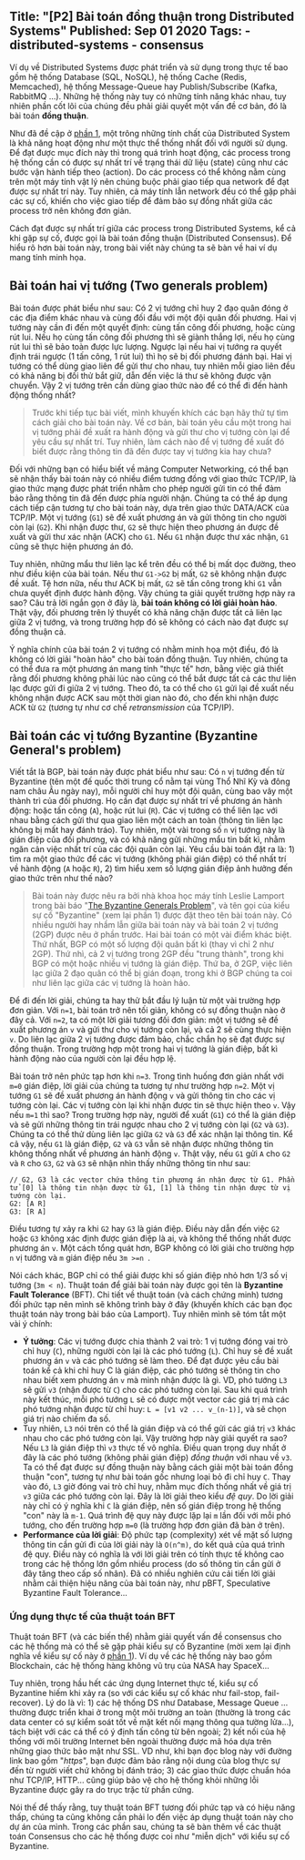 Title: "[P2] Bài toán đồng thuận trong Distributed Systems"
Published: Sep 01 2020
Tags: 
    - distributed-systems
    - consensus
---
Ví dụ về Distributed Systems được phát triển và sử dụng trong thực tế bao gồm hệ thống Database (SQL, NoSQL), hệ thống Cache (Redis, Memcached), hệ thống Message-Queue hay Publish/Subscribe (Kafka, RabbitMQ ...). Những hệ thống này tuy có những tính năng khác nhau, tuy nhiên phần cốt lõi của chúng đều phải giải quyết một vấn đề cơ bản, đó là bài toán **đồng thuận**.

Như đã đề cập ở [phần 1](/posts/distributed-system-overview), một trông những tính chất của Distributed System là khả năng hoạt động như một thực thể thống nhất đối với người sử dụng. Để đạt được mục đích này thì trong quá trình hoạt động, các process trong hệ thống cần có được sự nhất trí về trạng thái dữ liệu (state) cũng như các bước vận hành tiếp theo (action). Do các process có thể không nằm cùng trên một máy tính vật lý nên chúng buộc phải giao tiếp qua network để đạt được sự nhất trí này. Tuy nhiên, cả máy tính lẫn network đều có thể gặp phải các sự cố, khiến cho việc giao tiếp để đảm bảo sự đồng nhất giữa các process trở nên không đơn giản.

Cách đạt được sự nhất trí giữa các process trong Distributed Systems, kể cả khi gặp sự cố, được gọi là bài toán đồng thuận (Distributed Consensus). Để hiểu rõ hơn bài toán này, trong bài viết này chúng ta sẽ bàn về hai ví dụ mang tính minh họa.

## Bài toán hai vị tướng (Two generals problem)

Bài toán được phát biểu như sau: Có 2 vị tướng chỉ huy 2 đạo quân đóng ở các địa điểm khác nhau và cùng đối đầu với một đội quân đối phương. Hai vị tướng này cần đi đến một quyết định: cùng tấn công đối phương, hoặc cùng rút lui. Nếu họ cùng tấn công đối phương thì sẽ giành thắng lợi, nếu họ cùng rút lui thì sẽ bảo toàn được lực lượng. Ngược lại nếu hai vị tướng ra quyết định trái ngược (1 tấn công, 1 rút lui) thì họ sẽ bị đối phương đánh bại. Hai vị tướng có thể dùng giao liên để gửi thư cho nhau, tuy nhiên mỗi giao liên đều có khả năng bị đối thử bắt giữ, dẫn đến việc lá thư sẽ không được vận chuyển. Vậy 2 vị tướng trên cần dùng giao thức nào để có thể đi đến hành động thống nhất?

> Trước khi tiếp tục bài viết, mình khuyến khích các bạn hãy thử tự tìm cách giải cho bài toán này. Về cơ bản, bài toán yêu cầu một trong hai vị tướng phải đề xuất ra hành động và gửi thư cho vị tướng còn lại để yêu cầu sự nhất trí. Tuy nhiên, làm cách nào để vị tướng đề xuất đó biết được rằng thông tin đã đến được tay vị tướng kia hay chưa? 

Đối với những bạn có hiểu biết về mảng Computer Networking, có thể bạn sẽ nhận thấy bài toán này có nhiều điểm tương đồng với giao thức TCP/IP, là giao thức mạng được phát triển nhằm cho phép người gửi tin có thể đảm bảo rằng thông tin đã đến được phía người nhận. Chúng ta có thể áp dụng cách tiếp cận tương tự cho bài toán này, dựa trên giao thức DATA/ACK của TCP/IP. Một vị tướng (`G1`) sẽ đề xuất phương án và gửi thông tin cho người còn lại (`G2`). Khi nhận được thư, `G2` sẽ thực hiện theo phương án được đề xuất và gửi thư xác nhận (ACK) cho `G1`. Nếu `G1` nhận được thư xác nhận, `G1` cũng sẽ thực hiện phương án đó. 

Tuy nhiên, những mẩu thư liên lạc kể trên đều có thể bị mất dọc đường, theo như điều kiện của bài toán. Nếu thư `G1->G2` bị mất, `G2` sẽ không nhận được đề xuất. Tệ hơn nữa, nếu thư ACK bị mất, `G2` sẽ tấn công trong khi `G1` vẫn chưa quyết định được hành động. Vậy chúng ta giải quyết trường hợp này ra sao? Câu trả lời ngắn gọn ở đây là, **bài toán không có lời giải hoàn hảo**. Thật vậy, đối phương trên lý thuyết có khả năng chặn được tất cả liên lạc giữa 2 vị tướng, và trong trường hợp đó sẽ không có cách nào đạt được sự đồng thuận cả. 

Ý nghĩa chính của bài toán 2 vị tướng có nhằm minh họa một điều, đó là không có lời giải "hoàn hảo" cho bài toán đồng thuận. Tuy nhiên, chúng ta có thể đưa ra một phương án mang tính "thực tế" hơn, bằng việc giả thiết rằng đối phương không phải lúc nào cũng có thể bắt được tất cả các thư liên lạc được gửi đi giữa 2 vị tướng. Theo đó, ta có thể cho `G1` gửi lại đề xuất nếu không nhận được ACK sau một thời gian nào đó, cho đến khi nhận được ACK từ `G2` (tương tự như cơ chế *retransmission* của TCP/IP).

## Bài toán các vị tướng Byzantine (Byzantine General's problem)
Viết tắt là BGP, bài toán này được phát biểu như sau: Có `n` vị tướng đến từ Byzantine (tên một đế quốc thời trung cổ nằm tại vùng Thổ Nhĩ Kỳ và đông nam châu Âu ngày nay), mỗi người chỉ huy một đội quân, cùng bao vây một thành trì của đối phương. Họ cần đạt được sự nhất trí về phương án hành động: hoặc tấn công (`A`), hoặc rút lui (`R`). Các vị tướng có thể liên lạc với nhau bằng cách gửi thư qua giao liên một cách an toàn (thông tin liên lạc không bị mất hay đánh tráo). Tuy nhiên, một vài trong số `n` vị tướng này là gián điệp của đối phương, và có khả năng gửi những mẩu tin bất kì, nhằm ngăn cản việc nhất trí của các đội quân còn lại. Yêu cầu bài toán đặt ra là: 1) tìm ra một giao thức để các vị tướng (không phải gián điệp) có thể nhất trí về hành động (`A` hoặc `R`), 2) tìm hiểu xem số lượng gián điệp ảnh hưởng đến giao thức trên như thế nào?

> Bài toán này được nêu ra bởi nhà khoa học máy tính Leslie Lamport trong bài báo "[The Byzantine Generals Problem](https://dl.acm.org/doi/10.1145/357172.357176)", và tên gọi của kiểu sự cố "Byzantine" (xem lại phần 1) được đặt theo tên bài toán này. Có nhiều người hay nhầm lẫn giữa bài toán này và bài toán 2 vị tướng (2GP) được nêu ở phần trước. Hai bài toán có một vài điểm khác biệt. Thứ nhất, BGP có một số lượng đội quân bất kì (thay vì chỉ 2 như 2GP). Thứ nhì, cả 2 vị tướng trong 2GP đều "trung thành", trong khi BGP có một hoặc nhiều vị tướng là gián điệp. Thứ ba, ở 2GP, việc liên lạc giữa 2 đạo quân có thể bị gián đoạn, trong khi ở BGP chúng ta coi như liên lạc giữa các vị tướng là hoàn hảo.

Để đi đến lời giải, chúng ta hay thử bắt đầu lý luận từ một vài trường hợp đơn giản. Với `n=1`, bài toán trở nên tối giản, không có sự đồng thuận nào ở đây cả. Với `n=2`, ta có một lời giải tương đối đơn giản: một vị tướng sẽ đề xuất phương án `v` và gửi thư cho vị tướng còn lại, và cả 2 sẽ cùng thực hiện `v`. Do liên lạc giữa 2 vị tướng được đảm bảo, chắc chắn họ sẽ đạt được sự đồng thuận. Trong trường hợp một trong hai vị tướng là gián điệp, bất kì hành động nào của người còn lại đều hợp lệ.

Bài toán trở nên phức tạp hơn khi `n=3`. Trong tình huống đơn giản nhất với `m=0` gián điệp, lời giải của chúng ta tương tự như trường hợp `n=2`. Một vị tướng `G1` sẽ đề xuất phương án hành động `v` và gửi thông tin cho các vị tướng còn lại. Các vị tướng còn lại khi nhận được tin sẽ thực hiện theo `v`. Vậy nếu `m=1` thì sao? Trong trường hợp này, người để xuất (`G1`) có thể là gián điệp và sẽ gửi những thông tin trái ngược nhau cho 2 vị tướng còn lại (`G2` và `G3`). Chúng ta có thể thử dùng liên lạc giữa `G2` và `G3` để xác nhận lại thông tin. Kể cả vậy, nếu `G1` là gián điệp, `G2` và `G3` vẫn sẽ nhận được những thông tin không thống nhất về phương án hành động `v`. Thật vậy, nếu `G1` gửi `A` cho `G2` và `R` cho `G3`, `G2` và `G3` sẽ nhận nhìn thấy những thông tin như sau:
```
// G2, G3 là các vector chứa thông tin phương án nhận được từ G1. Phần tử [0] là thông tin nhận được từ G1, [1] là thông tin nhận được từ vị tướng còn lại. 
G2: [A R]
G3: [R A]
``` 
Điều tương tự xảy ra khi `G2` hay `G3` là gián điệp. Điều này dẫn đến việc `G2` hoặc `G3` không xác định được gián điệp là ai, và không thể thống nhất được phương án `v`. Một cách tổng quát hơn, BGP không có lời giải cho trường hợp `n` vị tướng và `m` gián điệp nếu `3m >=n `. 

Nói cách khác, BGP chỉ có thể giải được khi số gián điệp nhỏ hơn 1/3 số vị tướng (`3m < n`). Thuật toán để giải bài toán này được gọi tên là **Byzantine Fault Tolerance** (BFT). Chi tiết về thuật toán (và cách chứng minh) tương đối phức tạp nên mình sẽ không trình bày ở đây (khuyến khích các bạn đọc thuật toán này trong bài báo của Lamport). Tuy nhiên mình sẽ tóm tắt một vài ý chính:
* **Ý tưởng**: Các vị tướng được chia thành 2 vai trò: 1 vị tướng đóng vai trò chỉ huy (`C`), những người còn lại là các phó tướng (`L`). Chỉ huy sẽ đề xuất phương án `v` và các phó tướng sẽ làm theo. Để đạt được yêu cầu bài toán kể cả khi chỉ huy C là gián điệp, các phó tướng sẽ thông tin cho nhau biết xem phương án `v` mà mình nhận được là gì. VD, phó tướng `L3` sẽ gửi `v3` (nhận được từ `C`) cho các phó tướng còn lại. Sau khi quá trình này kết thúc, mỗi phó tướng `L` sẽ có được một vector các giá trị mà các phó tướng nhận được từ chỉ huy: `L = [v1 v2 ... v_(n-1)]`, và sẽ chọn giá trị nào chiếm đa số. 
* Tuy nhiên, `L3` nói trên có thể là gián điệp và có thể gửi các giá trị `v3` khác nhau cho các phó tướng còn lại. Vậy trường hợp này giải quyết ra sao? Nếu `L3` là gián điệp thì `v3` thực tế vô nghĩa. Điều quan trọng duy nhất ở đây là các phó tướng (không phải gián điệp) *đồng thuận* với nhau về `v3`. Ta có thể đạt được sự đồng thuận này bằng cách giải một bài toán đồng thuận "con", tương tự như bài toán gốc nhưng loại bỏ đi chỉ huy `C`. Thay vào đó, `L3` giờ đóng vai trò chỉ huy, nhằm mục đích thống nhất về giá trị `v3` giữa các phó tướng còn lại. Đây là lời giải theo kiểu *đệ quy*. Do lời giải này chỉ có ý nghĩa khi `C` là gián điệp, nên số gián điệp trong hệ thống "con" này là `m-1`. Quá trình đệ quy này được lặp lại `m` lần đối với mỗi phó tướng, cho đến trường hợp `m=0` (là trường hợp đơn giản đã bàn ở trên). 
* **Performance của lời giải**: Độ phức tạp (complexity) xét về mặt số lượng thông tin cần gửi đi của lời giải này là `O(n^m)`, do kết quả của quá trình đệ quy. Điều này có nghĩa là với lời giải trên có tính thực tế không cao trong các hệ thống lớn gồm nhiều process (do số thông tin cần gửi ở đây tăng theo cấp số nhân). Đã có nhiều nghiên cứu cải tiến lời giải nhằm cải thiện hiệu năng của bài toán này, như pBFT, Speculative Byzantine Fault Tolerance...

### Ứng dụng thực tế của thuật toán BFT 
Thuật toán BFT (và các biến thể) nhằm giải quyết vấn đề consensus cho các hệ thống mà có thể sẽ gặp phải kiểu sự cố Byzantine (mời xem lại định nghĩa về kiểu sự cố này ở [phần 1](/posts/distributed-system-overview)). Ví dụ về các hệ thống này bao gồm Blockchain, các hệ thống hàng không vũ trụ của NASA hay SpaceX...

Tuy nhiên, trong hầu hết các ứng dụng Internet thực tế, kiểu sự cố Byzantine hiếm khi xảy ra (so với các kiểu sự cố khác như fail-stop, fail-recover). Lý do là vì: 1) các hệ thống DS như Database, Message Queue ... thường được triển khai ở trong một môi trường an toàn (thường là trong các data center có sự kiểm soát tốt về mặt kết nối mạng thông qua tường lửa...), tách biệt với các cá thể có ý định tấn công từ bên ngoài; 2) kết nối của hệ thống với môi trường Internet bên ngoài thường được mã hóa dựa trên những giao thức bảo mật như SSL. VD như, khi bạn đọc blog này với đường link bao gồm "*https*", bạn được đảm bảo rằng nội dung của blog thực sự đến từ người viết chứ không bị đánh tráo; 3) các giao thức được chuẩn hóa như TCP/IP, HTTP... cũng giúp bảo vệ cho hệ thống khỏi những lỗi Byzantine được gây ra do trục trặc từ phần cứng.

Nói thế để thấy rằng, tuy thuật toán BFT tương đối phức tạp và có hiệu năng thấp, chúng ta cũng không cần phải lo đến việc áp dụng thuật toán này cho dự án của mình. Trong các phần sau, chúng ta sẽ bàn thêm về các thuật toán Consensus cho các hệ thống được coi như "miễn dịch" với kiểu sự cố Byzantine.
